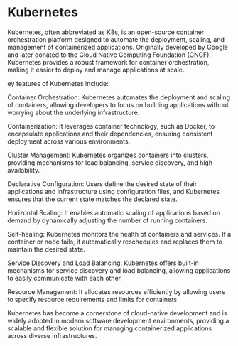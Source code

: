 # Kubernetes


Kubernetes, often abbreviated as K8s, is an open-source container orchestration platform designed to automate the deployment, scaling, and management of containerized applications. Originally developed by Google and later donated to the Cloud Native Computing Foundation (CNCF), Kubernetes provides a robust framework for container orchestration, making it easier to deploy and manage applications at scale.

ey features of Kubernetes include:

Container Orchestration: Kubernetes automates the deployment and scaling of containers, allowing developers to focus on building applications without worrying about the underlying infrastructure.

Containerization: It leverages container technology, such as Docker, to encapsulate applications and their dependencies, ensuring consistent deployment across various environments.

Cluster Management: Kubernetes organizes containers into clusters, providing mechanisms for load balancing, service discovery, and high availability.

Declarative Configuration: Users define the desired state of their applications and infrastructure using configuration files, and Kubernetes ensures that the current state matches the declared state.

Horizontal Scaling: It enables automatic scaling of applications based on demand by dynamically adjusting the number of running containers.

Self-healing: Kubernetes monitors the health of containers and services. If a container or node fails, it automatically reschedules and replaces them to maintain the desired state.

Service Discovery and Load Balancing: Kubernetes offers built-in mechanisms for service discovery and load balancing, allowing applications to easily communicate with each other.

Resource Management: It allocates resources efficiently by allowing users to specify resource requirements and limits for containers.

Kubernetes has become a cornerstone of cloud-native development and is widely adopted in modern software development environments, providing a scalable and flexible solution for managing containerized applications across diverse infrastructures.
